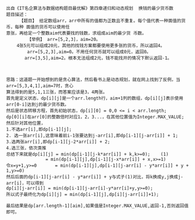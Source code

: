 	出自《IT名企算法与数据结构题目最优解》第四章递归和动态规划  换钱的最少货币数
	题目描述：
		 【题目】 给定数组arr，arr中所有的值都为正数且不重复。每个值代表一种面值的货币，每种 面值的货币可以使用任
	意张，再给定一个整数aim代表要找的钱数，求组成aim的最少货 币数。
    		【举例】 arr=[5,2,3]，aim=20。
      	4张5元可以组成20元，其他的找钱方案都要使用更多张的货币，所以返回4。
    		arr=[5,2,3],aim=0。不用任何货币就可以组成0元，返回0。
           arr=[3,5],aim=2。根本无法组成2元，钱不能找开的情况下默认返回-1。
	
	
	
	思路：这道题一开始想到的是贪心算法，然后看书上是动态规划，就在网上找到了反例，当arr=[5,3,4,1],aim=7时，贪心
	算法得到的是5,1,1三张，而答案应该是3，4两张。
	首先是定义状态，dp[i][j]是一个arr.length行，aim+1列的数组，dp[i][j]表示使用arr[0-i]达到j的最少货币数。
	然后是状态转移方程，首先初始状态，dp[i][0] = 0,0 <= i < arr.length;
	dp[0][i]在arr[0]的整数倍时对应1，2，3...，在其他位置值为Integer.MAX_VALUE;
	然后针对其他位置，
	1.不选arr[i],即dp[i-1][j];
	2. 选一张arr[i],这意味着前i-1张要达到j-arr[i],即dp[i-1][j-arr[i]] + 1;
	3.选两张arr[i],即dp[i-1][j-2*arr[i]] + 2;
	4.选三张，依次类推
	总结下来就是dp[i][j] = min(dp[i-1][j-k*arr[i]] + k,k>=0);    (1)
				   = min(dp[i-1][j],dp[i-1][j-x*arr[i]] + x,x>=1)
	令x=y+1,y>=0       = min(dp[i-1][j],dp[i-1][j-arr[i] - y*arr[i]] + y + 1,y>=0)
	然后后面的dp[i-1][j-arr[i] - y*arr[i]] + y与式子(1)对比，将k换成y,j换成j-arr[i]，可以得到
	dp[i][j-arr[i]] = min(dp[i-1][j-arr[i]-y*arr[i]+y,y>=0);
	所以式子最终化为dp[i][j] = min(dp[i-1][j],dp[i][j-arr[i]]+1);
	
	最后结果是dp[arr.length-1][aim],如果值是Integer.MAX_VALUE,返回-1,否则返回值即可。